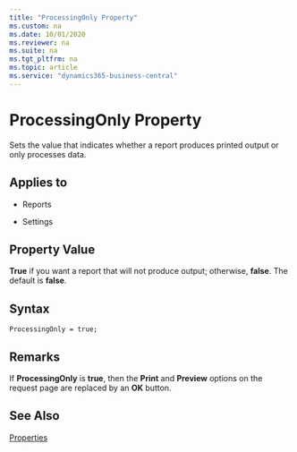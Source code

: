 ```yaml
---
title: "ProcessingOnly Property"
ms.custom: na
ms.date: 10/01/2020
ms.reviewer: na
ms.suite: na
ms.tgt_pltfrm: na
ms.topic: article
ms.service: "dynamics365-business-central"
---
```


# ProcessingOnly Property
Sets the value that indicates whether a report produces printed output or only processes data.  
  
## Applies to  
  
-   Reports  
  
-   Settings  
  
## Property Value  
 **True** if you want a report that will not produce output; otherwise, **false**. The default is **false**. 

## Syntax
```
ProcessingOnly = true;
``` 
  
## Remarks  
 If **ProcessingOnly** is **true**, then the **Print** and **Preview** options on the request page are replaced by an **OK** button.  
  
## See Also  
 [Properties](devenv-properties.md)